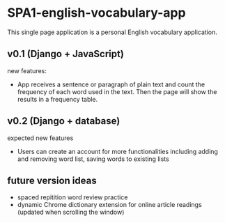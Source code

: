 # SPA1-english-vocabulary-app
This single page application is a personal English vocabulary application.

## v0.1 (Django + JavaScript)
new features:
- App receives a sentence or paragraph of plain text and count the frequency of each word used in the text. Then the page will show the results in a frequency table.

## v0.2 (Django + database)
expected new features
- Users can create an account for more functionalities including adding and removing word list, saving words to existing lists

## future version ideas
- spaced repitition word review practice
- dynamic Chrome dictionary extension for online article readings (updated when scrolling the window)

